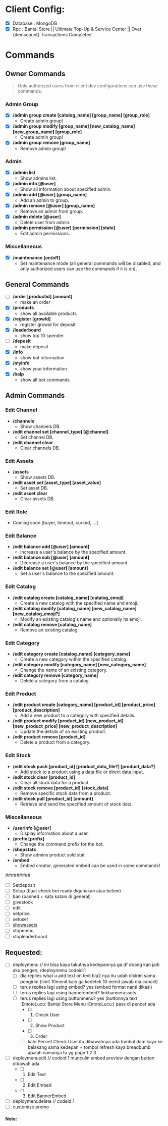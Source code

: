 # Client Config:
- [x] Database : MongoDB
- [x] Rpc : Bantal Store || Ultimate Top-Up & Service Center || Over {itemscount} Transactions Completed

# Commands

## Owner Commands
> Only authorized users from client dev configurations can use these commands.
### Admin Group
- [x] **/admin group create [catalog_name] [group_name] [group_role]** 
  - Create admin group!
- [x] **/admin group modify [group_name] [new_catalog_name] [new_group_name] [group_role]** 
  - Create admin group!
- [x] **/admin group remove [group_name]** 
  - Remove admin group!
### Admin
- [x] **/admin list**
  - Show admins list.
- [x] **/admin info [@user]**
  - Show all information about specified admin.
- [x] **/admin add [@user] [group_name]** 
  - Add an admin to group.
- [x] **/admin remove [@user] [group_name]**
  - Remove an admin from group.
- [x] **/admin delete [@user]** 
  - Delete user from admin.
- [x] **/admin permission [@user] [permission] [state]** 
  - Edit admin permissions.
### Miscellaneous
- [x] **/maintenance [on/off]**
  - Set maintenance mode (all general commands will be disabled, and only authorized users can use the commands if it is on). 

## General Commands
- [ ] **/order [productid] [amount]**
  - make an order
- [x] **/products**
  - show all available products
- [x] **/register [growId]**
  - register growid for deposit
- [x] **/leaderboard**
  - show top 10 spender
- [ ] **/deposit**
  - make deposit
- [x] **/info**
  - show bot information
- [x] **/myinfo**
  - show your information
- [x] **/help**
  - show all bot commands

## Admin Commands

### Edit Channel
- **/channels**
  - Show channels DB.
- **/edit channel set [channel_type] [@channel]**
  - Set channel DB.
- **/edit channel clear**
  - Clear channels DB.

### Edit Assets
- **/assets**
  - Show assets DB.
- **/edit asset set [asset_type] [asset_value]**
  - Set asset DB.
- **/edit asset clear**
  - Clear assets DB.

### Edit Role
- Coming soon [buyer, timeout, cursed, ...]

### Edit Balance
- **/edit balance add [@user] [amount]**
  - Increase a user's balance by the specified amount.
- **/edit balance sub [@user] [amount]**
  - Decrease a user's balance by the specified amount.
- **/edit balance set [@user] [amount]**
  - Set a user's balance to the specified amount.

### Edit Catalog
- **/edit catalog create [catalog_name] [catalog_emoji]**
  - Create a new catalog with the specified name and emoji.
- **/edit catalog modify [catalog_name] [new_catalog_name] [new_catalog_emoji?]**
  - Modify an existing catalog's name and optionally its emoji.
- **/edit catalog remove [catalog_name]**
  - Remove an existing catalog.

### Edit Category
- **/edit category create [catalog_name] [category_name]**
  - Create a new category within the specified catalog.
- **/edit category modify [category_name] [new_category_name]**
  - Change the name of an existing category.
- **/edit category remove [category_name]**
  - Delete a category from a catalog.

### Edit Product
- **/edit product create [category_name] [product_id] [product_price] [product_description]**
  - Add a new product to a category with specified details.
- **/edit product modify [product_id] [new_product_id] [new_product_price] [new_product_description]**
  - Update the details of an existing product.
- **/edit product remove [product_id]**
  - Delete a product from a category.

### Edit Stock
- **/edit stock push [product_id] [product_data_file?] [product_data?]**
  - Add stock to a product using a data file or direct data input.
- **/edit stock clear [product_id]**
  - Clear all stock data for a product.
- **/edit stock remove [product_id] [stock_data]**
  - Remove specific stock data from a product.
- **/edit stock pull [product_id] [amount]**
  - Retrieve and send the specified amount of stock data.

### Miscellaneous
- **/userinfo [@user]**
  - Display information about a user.
- **/prefix [prefix]**
  - Change the command prefix for the bot.
- **/shopstats**
  - Show admins product sold stat
- **/embed**
  - Embed creator, generated embed can be used in some commands!

#########
- [ ] Setdeposit
- [ ] Setup (buat check bot ready digunakan atau belum)
- [ ] ban (banned + kata katain di general)
- [ ] givestock
- [ ] edit
- [ ] setprice
- [ ] setuser
- [ ] [showassets](https://discord.com/channels/1036152375091671140/1268954498542600388/1268959033239539763)
- [ ] stopmenu
- [ ] stopleaderboard

## Requested:
- [ ] deploymenu // ini bisa kaya takutnya kedepannya ga df doang kan jadi aku pengen, /deploymenu codeid:1
  - [ ] dia replies what u add text on text bla2 nya itu udah dikirim sama pengirim (limit 10menit kalo ga kedetek 10 menit jawab dia cancel)
  - [ ] terus replies lagi using embed? yes (embed format nanti dikasi)
  - [ ] terus replies lagi using bannerembed? linkbannerassets
  - [ ] terus replies lagi using buttonmenu? yes (buttonnya text :EmoteLucu: Bantal Store Menu :EmoteLucu:) pass di pencet ada
    - [ ] 1. Check User
    - [ ] 2. Show Product
    - [ ] 3. Order
    - [ ] kalo Pencet Check User itu dibawahnya ada tombol dam kaya ke belakang sama kedepan + tombol refresh kaya breadbumb apalah namanya tu yg page 1 2 3
- [ ] deploymenuedit // codeid:1 munculin embed preview dengan button dibawah ada
  - [ ] 1. Edit Text
  - [ ] 2. Edit Embed
  - [ ] 3. Edit BannerEmbed
- [ ] deploymenudelete // codeid:1
- [ ] customize promo

#### Note:
